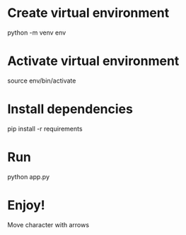 # Create virtual environment
python -m venv env 

# Activate virtual environment
source env/bin/activate

# Install dependencies
pip install -r requirements

# Run
python app.py

# Enjoy!
Move character with arrows